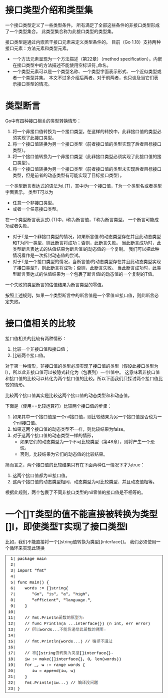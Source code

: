 # 接口类型介绍和类型集

一个接口类型定义了一些类型条件。 所有满足了全部这些条件的非接口类型形成了一个类型集合。 此类型集合称为此接口类型的类型集。

接口类型是通过内嵌若干接口元素来定义类型条件的。 目前（Go 1.18）支持两种接口元素：方法元素和类型元素。
- 一个方法元素呈现为一个方法描述（第22章）（method specification）。内嵌在接口类型中的方法描述不能使用空标识符_命名。
- 一个类型元素可以是一个类型名称、一个类型字面表示形式、一个近似类型或者一个类型并集。 本文不过多介绍后两者。对于前两者，也只谈及当它们表
示接口类型的情况。

# 类型断言

Go中有四种接口相关的类型转换情形：

1. 将一个非接口值转换为一个接口类型。在这样的转换中，此非接口值的类型必须实现了此接口类型。
2. 将一个接口值转换为另一个接口类型（前者接口值的类型实现了后者目标接口类型）。
3. 将一个接口值转换为一个非接口类型（此非接口类型必须实现了此接口值的接口类型）。
4. 将一个接口值转换为另一个接口类型（前者接口值的类型未实现后者目标接口类型，但是前者的动态类型有可能实现了目标接口类型）。

一个类型断言表达式的语法为i.(T)，其中i为一个接口值，T为一个类型名或者类型字面表示。 类型T可以为

- 任意一个非接口类型。
- 或者一个任意接口类型。

在一个类型断言表达式i.(T)中，i称为断言值，T称为断言类型。 一个断言可能成功或者失败。

- 对于T是一个非接口类型的情况，如果断言值i的动态类型存在并且此动态类型和T为同一类型，则此断言将成功；否则，此断言失败。 当此断言成功时，此类型断言表达式的估值结果为断言值i的动态值的一个复制。 我们可以把此种情况看作是一次拆封动态值的尝试。
- 对于T是一个接口类型的情况，当断言值i的动态类型存在并且此动态类型实现了接口类型T，则此断言将成功；否则，此断言失败。 当此断言成功时，此类型断言表达式的估值结果为一个包裹了断言值i的动态值的一个复制的T值。
  
一个失败的类型断言的估值结果为断言类型的零值。

按照上述规则，如果一个类型断言中的断言值是一个零值nil接口值，则此断言必定失败。

# 接口值相关的比较

接口值相关的比较有两种情形：

1. 比较一个非接口值和接口值；
2. 比较两个接口值。

对于第一种情形，非接口值的类型必须实现了接口值的类型（假设此接口类型为I），所以此非接口值可以被隐式转化为（包裹到）一个I值中。 这意味着非接口值和接口值的比较可以转化为两个接口值的比较。所以下面我们只探讨两个接口值比较的情形。

比较两个接口值其实是比较这两个接口值的动态类型和和动态值。

下面是（使用==比较运算符）比较两个接口值的步骤：

1. 如果其中一个接口值是一个nil接口值，则比较结果为另一个接口值是否也为一个nil接口值。
2. 如果这两个接口值的动态类型不一样，则比较结果为false。
3. 对于这两个接口值的动态类型一样的情形，
   - 如果它们的动态类型为一个不可比较类型（第48章），则将产生一个恐慌。
   - 否则，比较结果为它们的动态值的比较结果。

简而言之，两个接口值的比较结果只有在下面两种任一情况下才为true：

1. 这两个接口值都为nil接口值。
2. 这两个接口值的动态类型相同、动态类型为可比较类型、并且动态值相等。
   
根据此规则，两个包裹了不同非接口类型的nil零值的接口值是不相等的。

# 一个[\]T类型的值不能直接被转换为类型[]I，即使类型T实现了接口类型I

比如，我们不能直接将一个[\]string值转换为类型[]interface{}。 我们必须使用一个循环来实现此转换

![](images/23-1.png)